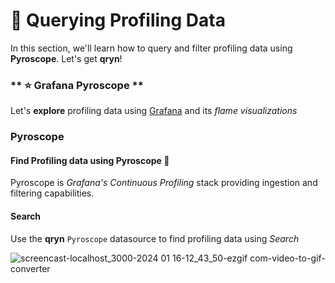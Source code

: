 # 🔎 Querying Profiling Data

In this section, we'll learn how to query and filter profiling data using **Pyroscope**. Let's get __qryn__!

<!-- tabs:start -->
### ** ⭐ Grafana Pyroscope **
<a id=grafana></a>

Let's **explore** profiling data using [Grafana](guide/datasources.md) and its _flame visualizations_

### Pyroscope <!-- {docsify-ignore-all} -->
#### Find Profiling data using Pyroscope 🧲

Pyroscope is _Grafana's Continuous Profiling_ stack providing ingestion and filtering capabilities.

#### Search
Use the **qryn** `Pyroscope` datasource to find profiling data using _Search_

![screencast-localhost_3000-2024 01 16-12_43_50-ezgif com-video-to-gif-converter](https://github.com/metrico/qryn-docs/assets/1423657/3fe7167e-504a-42c0-bf51-bdb090ce0f6b)

<!-- tabs:end -->
